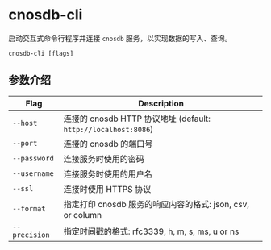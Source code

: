 # **cnosdb-cli**

  启动交互式命令行程序并连接 `cnosdb` 服务，以实现数据的写入、查询。

  ```
  cnosdb-cli [flags]
  ```

 ## 参数介绍

| Flag          | Description                                                  |
| ------------- | ------------------------------------------------------------ |
| `--host`      | 连接的 cnosdb HTTP 协议地址 (default: `http://localhost:8086`) |
| `--port`      | 连接的 cnosdb 的端口号                                       |
| `--password`  | 连接服务时使用的密码                                         |
| `--username`  | 连接服务时使用的用户名                                       |
| `--ssl`       | 连接时使用 HTTPS 协议                                        |
| `--format`    | 指定打印 cnosdb 服务的响应内容的格式: json, csv, or column   |
| `--precision` | 指定时间戳的格式: rfc3339, h, m, s, ms, u or ns              |